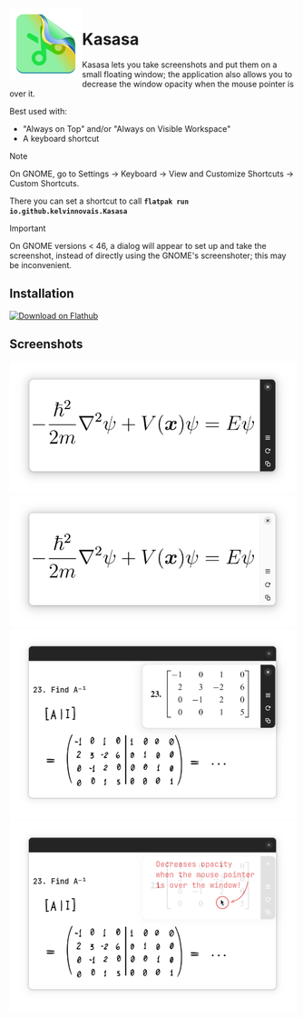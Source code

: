 <img height="128" src="data/icons/hicolor/scalable/apps/io.github.kelvinnovais.Kasasa.svg" align="left"/> 

# Kasasa

Kasasa lets you take screenshots and put them on a small floating window; the application also allows you to decrease the window opacity when the mouse pointer is over it.

Best used with:
 - "Always on Top" and/or "Always on Visible Workspace"
 - A keyboard shortcut

> [!NOTE]
> On GNOME, go to Settings → Keyboard → View and Customize Shortcuts → Custom Shortcuts.
> 
> There you can set a shortcut to call **`flatpak run io.github.kelvinnovais.Kasasa`**

> [!IMPORTANT]
> On GNOME versions < 46, a dialog will appear to set up and take the screenshot,
> instead of directly using the GNOME's screenshoter; this may be inconvenient. 

## Installation

[<img width="240" alt="Download on Flathub" src="https://flathub.org/api/badge?svg&locale=en"/>](https://flathub.org/apps/io.github.kelvinnovais.Kasasa)


## Screenshots

<div align="center">
  <img src="https://github.com/KelvinNovais/Kasasa/blob/main/screenshots/01.png" />
  <img src="https://github.com/KelvinNovais/Kasasa/blob/main/screenshots/02.png" />
</div>
<div align="center">
  <img src="https://github.com/KelvinNovais/Kasasa/blob/main/screenshots/03.png" />
  <img src="https://github.com/KelvinNovais/Kasasa/blob/main/screenshots/04.png" />
</div>

<!-- --- -->

<!-- _¹ "Kasasa" is an approximation to "قصاصة", an Arabic term meaning a scrap of paper torn from a book, a magazine or a newspaper._ -->
